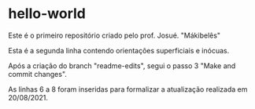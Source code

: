# hello-world
Este é o primeiro repositório criado pelo prof. Josué. "Mákibelês"

Esta é a segunda linha contendo orientações superficiais e inócuas.

Após a criação do branch "readme-edits", segui o passo 3 "Make and commit changes".

As linhas 6 a 8 foram inseridas para formalizar a atualização realizada em 20/08/2021.
